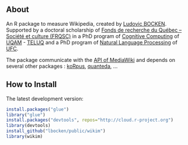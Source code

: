 ## About

An R package to measure Wikipedia, created by [Ludovic BOCKEN](https://www.linkedin.com/in/ludovicbocken/). Supported by 
a doctoral scholarship of [Fonds de recherche du Québec – Société et culture (FRQSC)](http://www.frqsc.gouv.qc.ca/en/) in a PhD program of [Cognitive Computing](https://en.wikipedia.org/wiki/Cognitive_computing) of [UQAM](https://uqam.ca/) - [TELUQ](https://www.teluq.ca/site/en/) and a PhD program of [Natural Language Processing](https://en.wikipedia.org/wiki/Natural_language_processing) of [UFC](http://www.univ-fcomte.fr/).

The package communicate with the [API of MediaWiki](https://www.mediawiki.org/wiki/API:Main_page) and depends on several other packages : [koRpus](https://cran.r-project.org/web/packages/koRpus/index.html), [quanteda](https://cran.r-project.org/web/packages/quanteda/index.html), ...

## How to Install

The latest development version:

``` r
install.packages("glue")
library("glue")
install.packages("devtools", repos="http://cloud.r-project.org")
library(devtools)
install_github("lbocken/public/wikim")
library(wikim)
```
